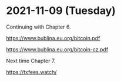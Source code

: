 # 2021-11-09 (Tuesday)

Continuing with Chapter 6.

https://www.bublina.eu.org/bitcoin.pdf

https://www.bublina.eu.org/bitcoin-cz.pdf

Next time Chapter 7.

https://txfees.watch/
